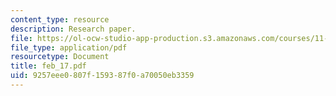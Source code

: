 ```yaml
---
content_type: resource
description: Research paper.
file: https://ol-ocw-studio-app-production.s3.amazonaws.com/courses/11-946-planning-in-transition-economies-for-growth-and-equity-spring-2004/9257eee0807f159387f0a70050eb3359_feb_17.pdf
file_type: application/pdf
resourcetype: Document
title: feb_17.pdf
uid: 9257eee0-807f-1593-87f0-a70050eb3359
---
```

